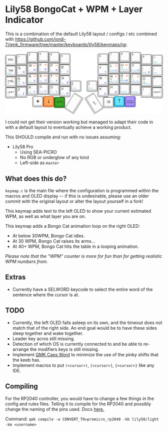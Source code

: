 # Lily58 BongoCat + WPM + Layer Indicator

This is a combination of the default Lily58 layout / configs / etc combined with https://github.com/jordi-7/qmk_firmware/tree/master/keyboards/lily58/keymaps/jgr.

<img title="Layout" alt="Layout" src="/res/layout.png">

I could not get their version working but managed to adapt their code in with a default layout to eventually achieve a working product.

This SHOULD compile and run with no issues assuming:

* Lily58 Pro
  * Using SEA-PICRO
  * No RGB or underglow of any kind
  * Left-side as `master`

## What does this do?

`keymap.c` is the main file where the configuration is programmed within the macros and OLED display -- if this is undesirable, please use an older commit with the original layout or alter the layout yourself in a fork!

This keymap adds text to the left OLED to show your current estimated WPM, as well as what layer you are on.

This keymap adds a Bongo Cat animation loop on the right OLED:

* At below 30WPM, Bongo Cat idles.
* At 30 WPM, Bongo Cat raises its arms...
* At 40+ WPM, Bongo Cat hits the table in a looping animation.

*Please note that the "WPM" counter is more for fun than for getting realistic WPM numbers from.*

## Extras

- Currently have a SELWORD keycode to select the entire word of the sentence where the cursor is at.

## TODO

- Currently, the left OLED falls asleep on its own, and the timeout does not match that of the right side. An end goal would be to have these sides sleep together and wake together.
- Leader key acros still missing.
- Detection of which OS is currently connected to and be able to re-arrange the modifiers keys is still missing.
- Implement [QMK Caps Word](https://docs.qmk.fm/#/feature_caps_word) to minimize the use of the pinky shifts that the keeb has.
- Implement macros to put `(<cursor>)`, `[<cursor>]`, `{<cursor>}` like any IDE.

## Compiling

For the RP2040 controller, you would have to change a few things in the config and rules files. Telling it to compile for the RP2040 and possibly change the naming of the pins used. Docs [here.](https://docs.qmk.fm/#/feature_converters?id=converters)

Command: `qmk compile -e CONVERT_TO=promicro_rp2040 -kb lily58/light -km <username>`
